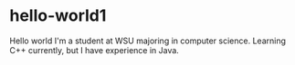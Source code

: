 # hello-world1
Hello world
I'm a student at WSU majoring in computer science. 
Learning C++ currently, but I have experience in Java.
